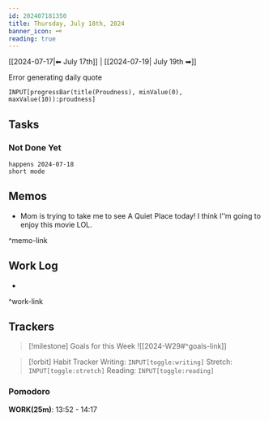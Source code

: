 ```yaml
---
id: 202407181350
title: Thursday, July 18th, 2024
banner_icon: 🗝️
reading: true
---
```


[[2024-07-17|⬅ July 17th]] | [[2024-07-19| July 19th ➡]]

Error generating daily quote

```meta-bind
INPUT[progressBar(title(Proudness), minValue(0), maxValue(10)):proudness]
```

## Tasks

### Not Done Yet

```tasks
happens 2024-07-18
short mode
```

## Memos

- Mom is trying to take me to see A Quiet Place today! I think I’’m going to enjoy this movie LOL.

^memo-link

## Work Log

- 

^work-link

## Trackers

> [!milestone] Goals for this Week
> ![[2024-W29#^goals-link]]

> [!orbit] Habit Tracker
> Writing: `INPUT[toggle:writing]` Stretch: `INPUT[toggle:stretch]` Reading: `INPUT[toggle:reading]`

### Pomodoro


**WORK(25m)**: 13:52 - 14:17